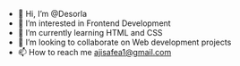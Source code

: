 - 👋 Hi, I’m @Desorla
- 👀 I’m interested in Frontend Development
- 🌱 I’m currently learning HTML and CSS
- 💞️ I’m looking to collaborate on Web development projects
- 📫 How to reach me ajisafea1@gmail.com

<!---
Desorla/Desorla is a ✨ special ✨ repository because its `README.md` (this file) appears on your GitHub profile.
You can click the Preview link to take a look at your changes.
--->
